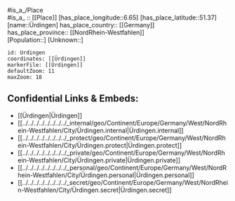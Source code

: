 ﻿---
location: [51.37,6.65] 
mapzoom: [7,12] 
mapmarker: city 
type: City
tags:
- geo/City


SpocWebEntityId: 35898
isDeleted: false
confidential: public

---
#is_a_/Place  
#is_a_ :: [[Place]] 
[has_place_longitude::6.65] 
[has_place_latitude::51.37] 
[name::Ürdingen] 
has_place_country:: [[Germany]]  
has_place_province:: [[NordRhein-Westfahlen]]  
[Population::] 
[Unknown::] 


```leaflet
id: Ürdingen
coordinates: [[Ürdingen]] 
markerFile: [[Ürdingen]] 
defaultZoom: 11 
maxZoom: 18
```


## Confidential Links & Embeds: 
- [[Ürdingen|Ürdingen]]  
- [[../../../../../../../../_internal/geo/Continent/Europe/Germany/West/NordRhein-Westfahlen/City/Ürdingen.internal|Ürdingen.internal]] 
- [[../../../../../../../../_protect/geo/Continent/Europe/Germany/West/NordRhein-Westfahlen/City/Ürdingen.protect|Ürdingen.protect]] 
- [[../../../../../../../../_private/geo/Continent/Europe/Germany/West/NordRhein-Westfahlen/City/Ürdingen.private|Ürdingen.private]] 
- [[../../../../../../../../_personal/geo/Continent/Europe/Germany/West/NordRhein-Westfahlen/City/Ürdingen.personal|Ürdingen.personal]] 
- [[../../../../../../../../_secret/geo/Continent/Europe/Germany/West/NordRhein-Westfahlen/City/Ürdingen.secret|Ürdingen.secret]] 
